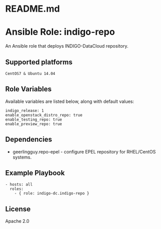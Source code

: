 # README.md
# Ansible Role: indigo-repo

An Ansible role that deploys INDIGO-DataCloud repository.

## Supported platforms

    CentOS7 & Ubuntu 14.04

## Role Variables

Available variables are listed below, along with default values:

    indigo_release: 1
    enable_openstack_distro_repo: true
    enable_testing_repo: true
    enable_preview_repo: true

## Dependencies

- geerlingguy.repo-epel - configure EPEL repository for RHEL/CentOS systems.

## Example Playbook

    - hosts: all
      roles:
        - { role: indigo-dc.indigo-repo }

## License

Apache 2.0
